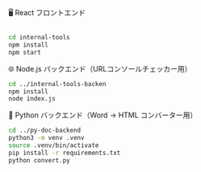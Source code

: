 🖥️ React フロントエンド

```bash

cd internal-tools
npm install
npm start
```

🌐 Node.js バックエンド（URLコンソールチェッカー用）

```bash
cd ../internal-tools-backen
npm install
node index.js
```


🐍 Python バックエンド（Word → HTML コンバーター用）

```bash
cd ../py-doc-backend
python3 -m venv .venv
source .venv/bin/activate
pip install -r requirements.txt
python convert.py
```
